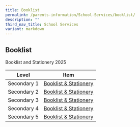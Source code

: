 ```yaml
---
title: Booklist
permalink: /parents-information/School-Services/booklist/
description: ""
third_nav_title: School Services
variant: markdown
---
```

## Booklist

Booklist and Stationery 2025

| Level | Item |
|:---:|---|
| Secondary 1 | [Booklist & Stationery](/files/Booklist/JVSS_2025_Booklists___Sec_1.pdf) |{:target="_blank"}
| Secondary 2 | [Booklist & Stationery](/files/Booklist/JVSS_2025_Booklists___Sec_2.pdf) |{:target="_blank"}
| Secondary 3 | [Booklist & Stationery](/files/Booklist/JVSS_2025_Booklists___Sec_3.pdf) |{:target="_blank"}
| Secondary 4 | [Booklist & Stationery](/files/Booklist/JVSS_2025_Booklists___Sec_4.pdf) |{:target="_blank"}
| Secondary 5 | [Booklist & Stationery](/files/Booklist/JVSS_2025_Booklists___Sec_5.pdf) |{:target="_blank"}